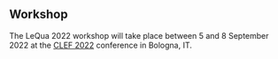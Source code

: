 ## Workshop

The LeQua 2022 workshop will take place between 5 and 8 September 2022 at the [CLEF 2022](https://clef2022.clef-initiative.eu/) conference in Bologna, IT.
